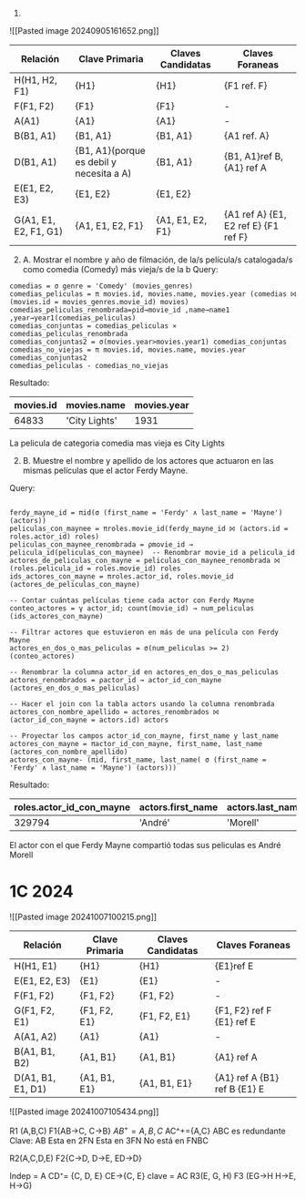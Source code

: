 1. 
![[Pasted image 20240905161652.png]]


| Relación              | Clave Primaria                           | Claves Candidatas | Claves Foraneas                      |
| --------------------- | ---------------------------------------- | ----------------- | ------------------------------------ |
| H(H1, H2, F1)         | {H1}                                     | {H1}              | {F1 ref. F}                          |
| F(F1, F2)             | {F1}                                     | {F1}              | -                                    |
| A(A1)                 | {A1}                                     | {A1}              | -                                    |
| B(B1, A1)             | {B1, A1}                                 | {B1, A1}          | {A1 ref. A}                          |
| D(B1, A1)             | {B1, A1}(porque es debil y necesita a A) | {B1, A1}          | {B1, A1}ref B, {A1} ref A            |
| E(E1, E2, E3)         | {E1, E2}                                 | {E1, E2}          |                                      |
| G(A1, E1, E2, F1, G1) | {A1, E1, E2, F1}                         | {A1, E1, E2, F1}  | {A1 ref A} {E1, E2 ref E} {F1 ref F} |


2. A.  Mostrar el nombre y año de filmación, de la/s película/s catalogada/s como comedia (Comedy) más vieja/s de la b
Query:
```
comedias = σ genre = 'Comedy' (movies_genres)
comedias_peliculas = π movies.id, movies.name, movies.year (comedias ⨝ (movies.id = movies_genres.movie_id) movies)
comedias_peliculas_renombrada=ρid→movie_id ,name→name1 ,year→year1(comedias_peliculas)
comedias_conjuntas = comedias_peliculas ⨯ comedias_peliculas_renombrada
comedias_conjuntas2 = σ(movies.year>movies.year1) comedias_conjuntas
comedias_no_viejas = π movies.id, movies.name, movies.year comedias_conjuntas2
comedias_peliculas - comedias_no_viejas
```

Resultado:

|movies.id|movies.name|movies.year|
|---|---|---|
|64833|'City Lights'|1931|

La pelicula de categoria comedia mas vieja es City Lights

2. B. Muestre el nombre y apellido de los actores que actuaron en las mismas películas que el actor Ferdy Mayne.

Query:
```

ferdy_mayne_id = πid(σ (first_name = 'Ferdy' ∧ last_name = 'Mayne') (actors))
peliculas_con_maynee = πroles.movie_id(ferdy_mayne_id ⨝ (actors.id = roles.actor_id) roles)
peliculas_con_maynee_renombrada = ρmovie_id → pelicula_id(peliculas_con_maynee)  -- Renombrar movie_id a pelicula_id
actores_de_peliculas_con_mayne = peliculas_con_maynee_renombrada ⨝ (roles.pelicula_id = roles.movie_id) roles
ids_actores_con_mayne = πroles.actor_id, roles.movie_id (actores_de_peliculas_con_mayne)

-- Contar cuántas películas tiene cada actor con Ferdy Mayne
conteo_actores = γ actor_id; count(movie_id) → num_peliculas (ids_actores_con_mayne)

-- Filtrar actores que estuvieron en más de una película con Ferdy Mayne
actores_en_dos_o_mas_peliculas = σ(num_peliculas >= 2) (conteo_actores)

-- Renombrar la columna actor_id en actores_en_dos_o_mas_peliculas
actores_renombrados = ρactor_id → actor_id_con_mayne (actores_en_dos_o_mas_peliculas)

-- Hacer el join con la tabla actors usando la columna renombrada
actores_con_nombre_apellido = actores_renombrados ⨝ (actor_id_con_mayne = actors.id) actors

-- Proyectar los campos actor_id_con_mayne, first_name y last_name
actores_con_mayne = πactor_id_con_mayne, first_name, last_name (actores_con_nombre_apellido)
actores_con_mayne- (πid, first_name, last_name( σ (first_name = 'Ferdy' ∧ last_name = 'Mayne') (actors)))

```
Resultado:

| roles.actor_id_con_mayne | actors.first_name | actors.last_name |
| ------------------------ | ----------------- | ---------------- |
| 329794                   | 'André'           | 'Morell'         |
El actor con el que Ferdy Mayne compartió todas sus peliculas es André Morell



# 1C 2024
![[Pasted image 20241007100215.png]]

| Relación          | Clave Primaria | Claves Candidatas | Claves Foraneas              |
| ----------------- | -------------- | ----------------- | ---------------------------- |
| H(H1, E1)         | {H1}           | {H1}              | {E1}ref E                    |
| E(E1, E2, E3)     | {E1}           | {E1}              | -                            |
| F(F1, F2)         | {F1, F2}       | {F1, F2}          | -                            |
| G(F1, F2, E1)     | {F1, F2, E1}   | {F1, F2, E1}      | {F1, F2} ref F {E1} ref E    |
| A(A1, A2)         | {A1}           | {A1}              | -                            |
| B(A1, B1, B2)     | {A1, B1}       | {A1, B1}          | {A1} ref A                   |
| D(A1, B1, E1, D1) | {A1, B1, E1}   | {A1, B1, E1}      | {A1} ref A {B1} ref B {E1} E |

![[Pasted image 20241007105434.png]]

R1 (A,B,C)
F1{AB->C, C->B}
$AB^+ = {A, B, C}$
AC^+={A,C}
ABC es redundante
Clave: AB
Esta en 2FN
Esta en 3FN
No está en FNBC

R2(A,C,D,E) 
F2{C->D, D->E, ED->D}

Indep = A
CD⁺= {C, D, E}
CE->{C, E}
clave = AC
R3(E, G, H)
F3 (EG->H H->E, H->G)